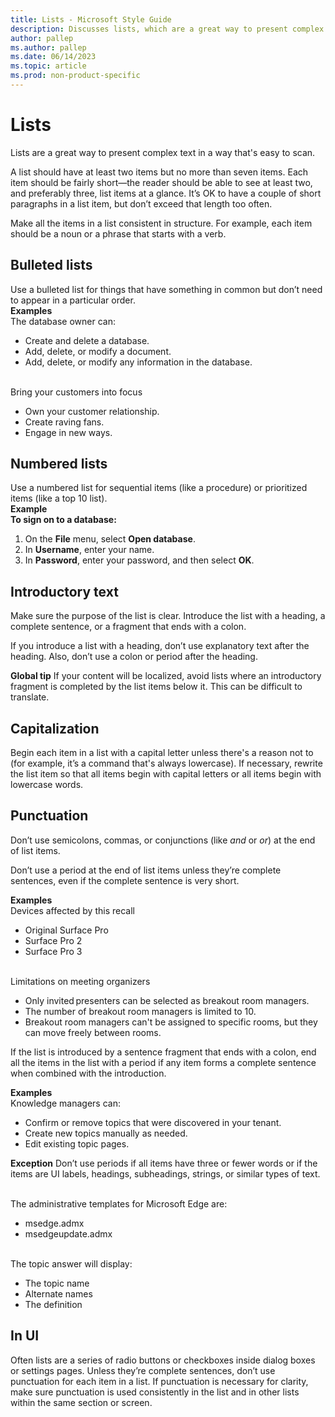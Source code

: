 ```yaml
---
title: Lists - Microsoft Style Guide
description: Discusses lists, which are a great way to present complex text in a way that's easy to scan. A list should have at least two items but no more than seven items.
author: pallep
ms.author: pallep
ms.date: 06/14/2023
ms.topic: article
ms.prod: non-product-specific
---
```


# Lists

Lists are a great way to present complex text in a way that's easy to scan. 

A list should have at least two items but no more than seven items. Each item should be fairly short—the reader should be able to see at least two, and preferably three, list items at a glance. It’s OK to have a couple of short paragraphs in a list item, but don’t exceed that length too often.

Make all the items in a list consistent in structure. For example, each item should be a noun or a phrase that starts with a verb.

## Bulleted lists

Use a bulleted list for things that have something in common but don’t need to appear in a particular order.<br />
**Examples**<br />The database owner can:

  - Create and delete a database.
  - Add, delete, or modify a document.
  - Add, delete, or modify any information in the database. 

<br />Bring your customers into focus
  - Own your customer relationship.
  - Create raving fans.
  - Engage in new ways.


## Numbered lists

Use a numbered list for sequential items (like a procedure) or prioritized items (like a top 10 list).<br />
**Example**<br />**To sign on to a database:**

1.  On the **File** menu, select **Open database**.
2.  In **Username**, enter your name.
3.  In **Password**, enter your password, and then select **OK**. 

## Introductory text

Make
sure the purpose of the list is clear. Introduce the list with a
heading, a complete sentence, or a fragment that ends with a colon.

If
you introduce a list with a heading, don’t use explanatory text after
the heading. Also, don’t use a colon or period after the heading.

**Global tip** If
your content will be localized, avoid lists where an introductory
fragment is completed by the list items below it. This can be difficult
to translate.

## Capitalization 

Begin
each item in a list with a capital letter unless there's a reason not
to (for example, it’s a command that's always lowercase). If necessary,
rewrite the list item so that all items begin with capital letters or
all items begin with lowercase words.

## Punctuation

Don’t use semicolons, commas, or conjunctions (like *and* or *or*) at the end of list items.

Don’t use a period at the end of list items unless they’re complete sentences, even if the complete sentence is very short.

**Examples**<br />Devices affected by this recall

  - Original Surface Pro
  - Surface Pro 2
  - Surface Pro 3

<br />Limitations on meeting organizers
  - Only invited presenters can be selected as breakout room managers.
  - The number of breakout room managers is limited to 10.
  - Breakout room managers can't be assigned to specific rooms, but they can move freely between rooms.

If the list is introduced by a sentence fragment that ends with a colon, end all the items in the list with a period if any item forms a complete sentence when combined with the introduction.

**Examples**<br />Knowledge managers can:

  - Confirm or remove topics that were discovered in your tenant.
  - Create new topics manually as needed.
  - Edit existing topic pages.

**Exception** Don’t use periods if all items have three or fewer words or if the items are UI labels, headings, subheadings, strings, or similar types of text.  
  
<br />The administrative templates for Microsoft Edge are:

  - msedge.admx
  - msedgeupdate.admx

<br />The topic answer will display:

  - The topic name
  - Alternate names
  - The definition

## In UI

Often lists are a series of radio buttons or checkboxes inside dialog boxes or settings pages. Unless they’re complete sentences, don’t use punctuation for each item in a list. If punctuation is necessary for clarity, make sure punctuation is used consistently in the list and in other lists within the same section or screen.
